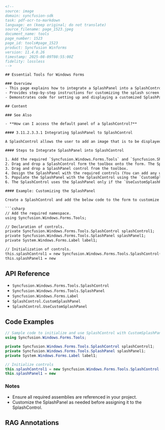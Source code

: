 ```html
<!--
source: image
domain: syncfusion-sdk
task: pdf-ocr-to-markdown
language: en (keep original; do not translate)
source_filename: page_1523.jpeg
document_name: tools
page_number: 1523
page_id: tools#page_1523
product: Syncfusion Winforms
version: 11.4.0.26
timestamp: 2025-08-09T08:55:00Z
fidelity: lossless
-->

## Essential Tools for Windows Forms

### Overview
- This page explains how to integrate a SplashPanel into a SplashControl within Windows Forms applications.
- Provides step-by-step instructions for customizing the splash screen using the SplashPanel control.
- Demonstrates code for setting up and displaying a customized SplashPanel.

## Content

### See Also

- **How can I access the default panel of a SplashControl?**

#### 3.11.2.3.3.1 Integrating SplashPanel to SplashControl

A SplashControl allows the user to add an image that is to be displayed in the splash screen. However, the SplashControl also allows the user to add a SplashPanel control which can be customized by the user.

#### Steps to Integrate SplashPanel into SplashControl

1. Add the required `Syncfusion.Windows.Forms.Tools` and `Syncfusion.Shared.Base` assemblies.
2. Drag and drop a SplashControl form the toolbox onto the form. The SplashControl will be created in the components area of the form.
3. Drag and drop a SplashPanel control from the toolbox.
4. Design the SplashPanel with the required controls (You can add any user interface control to the SplashPanel).
5. Populate the SplashPanel with the SplashControl using the `CustomSplashPanel` property.
6. The SplashControl uses the SplashPanel only if the `UseCustomSplashPanel` property is set to 'True'.

#### Example: Customizing the SplashPanel

Create a SplashControl and add the below code to the form to customize the SplashPanel and display the SplashPanel as the splash image.

```csharp
// Add the required namespace.
using Syncfusion.Windows.Forms.Tools;

// Declaration of controls.
private Syncfusion.Windows.Forms.Tools.SplashControl splashControl1;
private Syncfusion.Windows.Forms.Tools.SplashPanel splashPanel1;
private System.Windows.Forms.Label label1;

// Initialization of controls.
this.splashControl1 = new Syncfusion.Windows.Forms.Tools.SplashControl();
this.splashPanel1 = new
```

## API Reference

- `Syncfusion.Windows.Forms.Tools.SplashControl`
- `Syncfusion.Windows.Forms.Tools.SplashPanel`
- `Syncfusion.Windows.Forms.Label`
- `SplashControl.CustomSplashPanel`
- `SplashControl.UseCustomSplashPanel`

## Code Examples

```csharp
// Sample code to initialize and use SplashControl with CustomSplashPanel
using Syncfusion.Windows.Forms.Tools;

private Syncfusion.Windows.Forms.Tools.SplashControl splashControl1;
private Syncfusion.Windows.Forms.Tools.SplashPanel splashPanel1;
private System.Windows.Forms.Label label1;

// Initialize controls
this.splashControl1 = new Syncfusion.Windows.Forms.Tools.SplashControl();
this.splashPanel1 = new
```

### Notes
- Ensure all required assemblies are referenced in your project.
- Customize the SplashPanel as needed before assigning it to the SplashControl.

## RAG Annotations
<!-- tags: SplashControl, SplashPanel, Windows Forms, Syncfusion, customization, user interface, control integration keywords: SplashControl, SplashPanel, CustomSplashPanel, UseCustomSplashPanel, Windows Forms, user interface controls, design-time customization -->
```